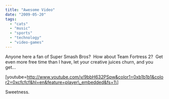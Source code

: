 ```yaml
---
title: "Awesome Video"
date: "2009-05-20"
tags:
  - "cats"
  - "music"
  - "sports"
  - "technology"
  - "video-games"
---
```


Anyone here a fan of Super Smash Bros?  How about Team Fortress 2?  Get even more free time than I have, let your creative juices churn, and you get...

\[youtube=http://www.youtube.com/v/9bbH632PSpw&color1=0xb1b1b1&color2=0xcfcfcf&hl=en&feature=player\_embedded&fs=1\]

Sweetness.
